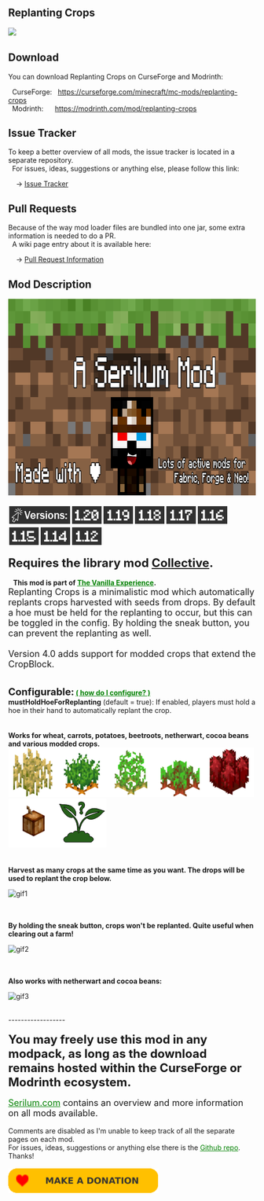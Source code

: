 <h2>Replanting Crops</h2>
<p><a href="https://github.com/Serilum/Replanting-Crops"><img src="https://serilum.com/assets/data/logo/replanting-crops.gif"></a></p><h2>Download</h2>
<p>You can download Replanting Crops on CurseForge and Modrinth:</p><p>&nbsp;&nbsp;CurseForge: &nbsp;&nbsp;<a href="https://curseforge.com/minecraft/mc-mods/replanting-crops">https://curseforge.com/minecraft/mc-mods/replanting-crops</a><br>&nbsp;&nbsp;Modrinth: &nbsp;&nbsp;&nbsp;&nbsp;&nbsp;<a href="https://modrinth.com/mod/replanting-crops">https://modrinth.com/mod/replanting-crops</a></p>
<h2>Issue Tracker</h2>
<p>To keep a better overview of all mods, the issue tracker is located in a separate repository.<br>&nbsp;&nbsp;For issues, ideas, suggestions or anything else, please follow this link:</p>
<p>&nbsp;&nbsp;&nbsp;&nbsp;-> <a href="https://serilum.com/url/issue-tracker">Issue Tracker</a></p>
<h2>Pull Requests</h2>
<p>Because of the way mod loader files are bundled into one jar, some extra information is needed to do a PR.<br>&nbsp;&nbsp;A wiki page entry about it is available here:</p>
<p>&nbsp;&nbsp;&nbsp;&nbsp;-> <a href="https://serilum.com/url/pull-requests">Pull Request Information</a></p>
<h2>Mod Description</h2>
<p><a href="https://serilum.com/" rel="nofollow"><img src="https://github.com/Serilum/.cdn/blob/main/description/header/header.png" alt="" width="838" height="400"></a><br><br><a href="https://legacy.curseforge.com/minecraft/mc-mods/replanting-crops/files"><img src="https://github.com/Serilum/.cdn/raw/main/description/versions/header.png"></a><a href="https://legacy.curseforge.com/minecraft/mc-mods/replanting-crops/files/all?filter-status=1&filter-game-version=1738749986:75125" rel="nofollow"><img src="https://github.com/Serilum/.cdn/raw/main/description/versions/1_20.png"></a><a href="https://legacy.curseforge.com/minecraft/mc-mods/replanting-crops/files/all?filter-status=1&filter-game-version=1738749986:73407" rel="nofollow"><img src="https://github.com/Serilum/.cdn/raw/main/description/versions/1_19.png"></a><a href="https://legacy.curseforge.com/minecraft/mc-mods/replanting-crops/files/all?filter-status=1&filter-game-version=1738749986:73250" rel="nofollow"><img src="https://github.com/Serilum/.cdn/raw/main/description/versions/1_18.png"></a><a href="https://legacy.curseforge.com/minecraft/mc-mods/replanting-crops/files/all?filter-status=1&filter-game-version=1738749986:73242" rel="nofollow"><img src="https://github.com/Serilum/.cdn/raw/main/description/versions/1_17.png"></a><a href="https://legacy.curseforge.com/minecraft/mc-mods/replanting-crops/files/all?filter-status=1&filter-game-version=1738749986:70886" rel="nofollow"><img src="https://github.com/Serilum/.cdn/raw/main/description/versions/1_16.png"></a><a href="https://legacy.curseforge.com/minecraft/mc-mods/replanting-crops/files/all?filter-status=1&filter-game-version=1738749986:68722" rel="nofollow"><img src="https://github.com/Serilum/.cdn/raw/main/description/versions/1_15.png"></a><a href="https://legacy.curseforge.com/minecraft/mc-mods/replanting-crops/files/all?filter-status=1&filter-game-version=1738749986:64806" rel="nofollow"><img src="https://github.com/Serilum/.cdn/raw/main/description/versions/1_14.png"></a><a href="https://legacy.curseforge.com/minecraft/mc-mods/replanting-crops/files/all?filter-status=1&filter-game-version=1738749986:628" rel="nofollow"><img src="https://github.com/Serilum/.cdn/raw/main/description/versions/1_12.png"></a><br><br><strong><span style="font-size:24px">Requires the library mod&nbsp;<a style="font-size:24px" href="https://www.curseforge.com/minecraft/mc-mods/collective" rel="nofollow">Collective</a>.</span></strong><strong>&nbsp;<br><br> &nbsp; &nbsp;This mod is part of <span style="color:#008000"><a style="color:#008000" href="https://curseforge.com/minecraft/modpacks/the-vanilla-experience" rel="nofollow">The Vanilla Experience</a></span>.</strong><br><span style="font-size:18px">Replanting Crops is a minimalistic mod which automatically replants crops harvested with seeds from drops. By default a hoe must be held for the replanting to occur, but this can be toggled in the config. By holding the sneak button, you can prevent the replanting as well.<br><br>Version 4.0 adds support for modded crops that extend the CropBlock.</span><br><br><br><strong><span style="font-size:20px">Configurable:</span> <span style="color:#008000;font-size:14px"><a style="color:#008000" href="https://serilum.com/url/issue-trackerwiki/how-to-configure-mods" rel="nofollow">(&nbsp;how do I configure?&nbsp;)</a></span><br></strong><strong>mustHoldHoeForReplanting</strong>&nbsp;(default = true): If enabled, players must hold a hoe in their hand to automatically replant the crop.<br><br><br><span style="font-size:14px"><strong>Works for wheat, carrots, potatoes, beetroots, netherwart, cocoa beans and various modded crops.</strong></span><br><picture><img src="https://github.com/Serilum/.cdn/raw/main/projects/replanting-crops/a.png" width="100" height="100"></picture><picture><img src="https://github.com/Serilum/.cdn/raw/main/projects/replanting-crops/b.png" width="100" height="100"></picture><picture><img src="https://github.com/Serilum/.cdn/raw/main/projects/replanting-crops/c.png" width="100" height="100"></picture><picture><img src="https://github.com/Serilum/.cdn/raw/main/projects/replanting-crops/d.png" width="100" height="100"></picture><picture><img src="https://github.com/Serilum/.cdn/raw/main/projects/replanting-crops/e.png" width="100" height="100"></picture><picture><img src="https://github.com/Serilum/.cdn/raw/main/projects/replanting-crops/f.png" width="100" height="100"></picture><picture><img src="https://github.com/Serilum/.cdn/raw/main/projects/replanting-crops/j.png"></picture><br><br><br><strong>Harvest as many crops at the same time as you want. The drops will be used to replant the crop below.</strong></p>
<div class="spoiler">
<p><picture><img src="https://github.com/Serilum/.cdn/raw/main/projects/replanting-crops/g.gif" alt="gif1" width="848" height="476"></picture></p>
</div>
<p>&nbsp;<br><strong><br>By holding the sneak button, crops won't be replanted. Quite useful when clearing out a farm!</strong></p>
<div class="spoiler">
<p><picture><img src="https://github.com/Serilum/.cdn/raw/main/projects/replanting-crops/h.gif" alt="gif2" width="850" height="476"></picture></p>
</div>
<p><br><strong><br>Also works with netherwart and cocoa beans:<br></strong></p>
<div class="spoiler">
<p><picture><img src="https://github.com/Serilum/.cdn/raw/main/projects/replanting-crops/i.gif" alt="gif3" width="846" height="392"></picture></p>
</div>
<p><br>------------------<br><br><span style="font-size:24px"><strong>You may freely use this mod in any modpack, as long as the download remains hosted within the CurseForge or Modrinth ecosystem.</strong></span><br><br><span style="font-size:18px"><a style="font-size:18px;color:#008000" href="https://serilum.com/" rel="nofollow">Serilum.com</a> contains an overview and more information on all mods available.</span><br><br><span style="font-size:14px">Comments are disabled as I'm unable to keep track of all the separate pages on each mod.</span><span style="font-size:14px"><br>For issues, ideas, suggestions or anything else there is the&nbsp;<a style="font-size:14px;color:#008000" href="https://serilum.com/url/issue-tracker" rel="nofollow">Github repo</a>. Thanks!</span><span style="font-size:6px"><br><br></span><a href="https://ricksouth.com/donate" rel="nofollow"><img src="https://github.com/Serilum/.cdn/raw/main/description/shields/donation_rounded.svg" alt="" width="306" height="50"></a></p>